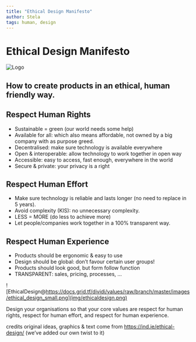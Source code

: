 ```yaml
---
title: "Ethical Design Manifesto"
author: Stela
tags: human, design
---
```


# Ethical Design Manifesto
![Logo](../assets:images/ethicaldesign.jpg)
## How to create products in an ethical, human friendly way.

## Respect Human Rights

- Sustainable = green (our world needs some help)
- Available for all: which also means affordable, not owned by a big company with as purpose greed.
- Decentralised: make sure technology is available everywhere
- Open & interoperable: allow technology to work together in open way
- Accessible: easy to access, fast enough, everywhere in the world
- Secure & private: your privacy is a right

##  Respect Human Effort

- Make sure technology is reliable and lasts longer (no need to replace in 5 years).
- Avoid complexity (KIS): no unnecessary complexity.
- LESS = MORE (do less to achieve more)
- Let people/companies work together in a 100% transparent way.

## Respect Human Experience

- Products should be ergonomic & easy to use
- Design should be global: don’t favour certain user groups!
- Products should look good, but form follow function
- TRANSPARENT: sales, pricing, processes, …


![EthicalDesign@https://docs.grid.tf/dividi/values/raw/branch/master/images/ethical_design_small.png](img/ethicaldesign.png)

Design your organisations so that your core values are respect for human rights, respect for human effort, and respect for human experience.

credits
original ideas, graphics & text come from https://ind.ie/ethical-design/ (we’ve added our own twist to it)
